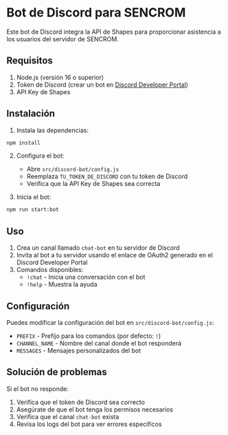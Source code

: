 # Bot de Discord para SENCROM

Este bot de Discord integra la API de Shapes para proporcionar asistencia a los usuarios del servidor de SENCROM.

## Requisitos

1. Node.js (versión 16 o superior)
2. Token de Discord (crear un bot en [Discord Developer Portal](https://discord.com/developers/applications))
3. API Key de Shapes

## Instalación

1. Instala las dependencias:
```bash
npm install
```

2. Configura el bot:
   - Abre `src/discord-bot/config.js`
   - Reemplaza `TU_TOKEN_DE_DISCORD` con tu token de Discord
   - Verifica que la API Key de Shapes sea correcta

3. Inicia el bot:
```bash
npm run start:bot
```

## Uso

1. Crea un canal llamado `chat-bot` en tu servidor de Discord
2. Invita al bot a tu servidor usando el enlace de OAuth2 generado en el Discord Developer Portal
3. Comandos disponibles:
   - `!chat` - Inicia una conversación con el bot
   - `!help` - Muestra la ayuda

## Configuración

Puedes modificar la configuración del bot en `src/discord-bot/config.js`:
- `PREFIX` - Prefijo para los comandos (por defecto: `!`)
- `CHANNEL_NAME` - Nombre del canal donde el bot responderá
- `MESSAGES` - Mensajes personalizados del bot

## Solución de problemas

Si el bot no responde:
1. Verifica que el token de Discord sea correcto
2. Asegúrate de que el bot tenga los permisos necesarios
3. Verifica que el canal `chat-bot` exista
4. Revisa los logs del bot para ver errores específicos 